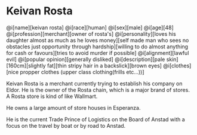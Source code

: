 # Keivan Rosta

@i[name][keivan rosta]
@i[race][human]
@i[sex][male]
@i[age][48]
@i[profession][merchant][owner of rosta's]
@i[personality][loves his daughter almost as much as he loves money][self made man who sees no obstacles just opportunity through hardship][willing to do almost anything for cash or favours][tries to avoid murder if possible]
@i[alignment][lawful evil]
@i[popular opinion][generally disliked]
@i[description][pale skin][160cm][slightly fat][thin stripy hair in a backslick][brown eyes]
@i[clothes][nice propper clothes (upper class clothing(frills etc...))]

Keivan Rosta is a merchant currently trying to establish his company on Eldor. He is the owner of the Rosta chain, which is a major brand of stores. A Rosta store is kind of like Wallmart.

He owns a large amount of store houses in Esperanza.

He is the current Trade Prince of Logistics on the Board of Anstad with a focus on the travel by boat or by road to Anstad.
